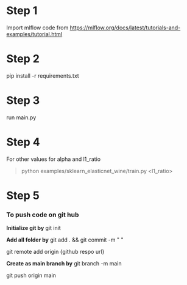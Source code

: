 # Step 1
 Import mlflow code from
 https://mlflow.org/docs/latest/tutorials-and-examples/tutorial.html
 
# Step 2
 pip install -r requirements.txt
 
# Step 3
run main.py

# Step 4
For other values for alpha and l1_ratio
>python examples/sklearn_elasticnet_wine/train.py <alpha> <l1_ratio>

# Step 5
### To push code on git hub
**Initialize git by** git init

**Add all folder by** git add . && git commit -m "   "

git remote add origin {github respo url}

**Create as main branch by** git branch -m main

git push origin main
